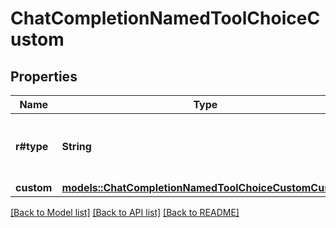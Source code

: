 # ChatCompletionNamedToolChoiceCustom

## Properties

Name | Type | Description | Notes
------------ | ------------- | ------------- | -------------
**r#type** | **String** | For custom tool calling, the type is always `custom`. | 
**custom** | [**models::ChatCompletionNamedToolChoiceCustomCustom**](ChatCompletionNamedToolChoiceCustom_custom.md) |  | 

[[Back to Model list]](../README.md#documentation-for-models) [[Back to API list]](../README.md#documentation-for-api-endpoints) [[Back to README]](../README.md)


